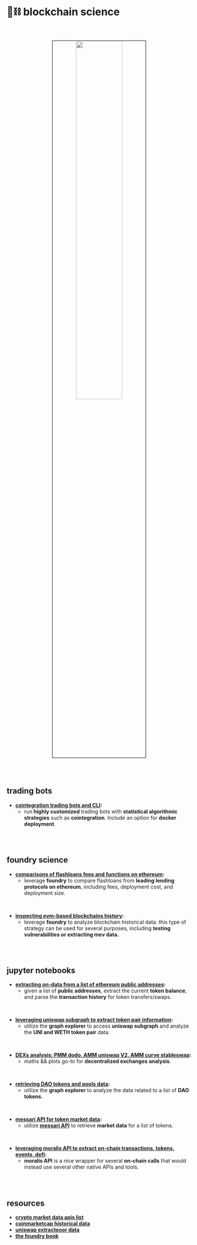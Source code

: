 # 🧱⛓ blockchain science


<br>

<p align="center">
<img src="https://user-images.githubusercontent.com/1130416/210285240-704036f1-0a9a-41d7-bca8-a98de0be63a1.png" width="50%" align="center" style="padding:1px;border:1px solid black;"/>
 </p>

<br>

<br>

## trading bots


* **[cointegration trading bots and CLI](cointegration-bots):**
  * run **highly customized** trading bots with **statistical algorithmic strategies** such as **cointegration**. Include an option for **docker deployment**.

<br>

<br>

## foundry science


* **[comparisons of flashloans fees and functions on ethereum](foundry-flashloans):**
  * leverage **foundry** to compare flashloans from **leading lending protocols on ethereum**, including fees, deployment cost, and deployment size. 

<br>

* **[inspecting evm-based blockchains history](foundry-historical):**
  * leverage **foundry** to analyze blockchain historical data. this type of strategy can be used for several purposes, including **testing vulnerabilities or extracting mev data.**


<br>

<br>

## jupyter notebooks

* **[extracting on-data from a list of ethereum public addresses](on-chain-data-by-address):**
    * given a list of **public addresses**, extract the current **token balance**, and parse the **transaction history** for token transfers/swaps.

<br>

* **[leveraging uniswap subgraph to extract token pair information](uniswap-data):**
    * utilize the **graph explorer** to access **uniswap subgraph** and analyze the **UNI and WETH token pair** data. 

<br>

* **[DEXs analysis: PMM dodo, AMM uniswap V2, AMM curve stableswap](dexs-equations-analysis):**
    * maths && plots go-to for **decentralized exchanges analysis**.


<br>
    

* **[retrieving DAO tokens and pools data](dao-data):**
    * utilize the **graph explorer** to analyze the data related to a list of **DAO tokens**.



<br>
    

* **[messari API for token market data](messari-assets-data):**
    * utilize **[messari API](https://messari.io/api)** to retrieve **market data** for a list of tokens.

<br>

* **[leveraging moralis API to extract on-chain transactions, tokens, events, defi](moralis-tokens-and-txs):**
    * **moralis API** is a nice wrapper for several **on-chain calls** that would instead use several other native APIs and tools.

<br>


<br>

## resources


* **[crypto market data apis list](https://mixedanalytics.com/knowledge-base/top-free-crypto-apis/)**
* **[coinmarketcap historical data](https://coinmarketcap.com/currencies/ethereum/historical-data/)**
* **[uniswap extractooor data](https://www.uniswap.shippooor.xyz/)**
* **[the foundry book](https://book.getfoundry.sh/)**


